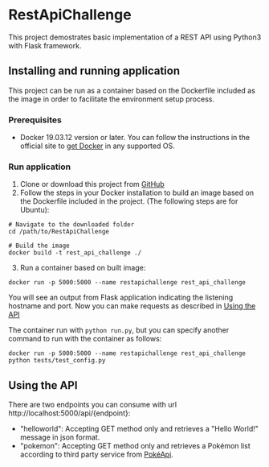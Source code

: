 # RestApiChallenge

This project demostrates basic implementation of a REST API using Python3 with Flask framework.

## Installing and running application

This project can be run as a container based on the Dockerfile included as the image in order to facilitate the environment setup process.

### Prerequisites

- Docker 19.03.12 version or later. You can follow the instructions in the official site to [get Docker](https://docs.docker.com/get-docker/) in any supported OS. 

### Run application

1. Clone or download this project from [GitHub](https://github.com/LuisPaulinDroid/RestApiChallenge)
2. Follow the steps in your Docker installation to build an image based on the Dockerfile included in the project. (The following steps are for Ubuntu):
  ```
  # Navigate to the downloaded folder
  cd /path/to/RestApiChallenge
  
  # Build the image 
  docker build -t rest_api_challenge ./
  ```
3. Run a container based on built image:
  ```
  docker run -p 5000:5000 --name restapichallenge rest_api_challenge
  ```
  You will see an output from Flask application indicating the listening hostname and port. Now you can make requests as described in [Using the API](##-Using-the-API)
  
  The container run with `python run.py`, but you can specify another command to run with the container as follows:
  
  ```
  docker run -p 5000:5000 --name restapichallenge rest_api_challenge python tests/test_config.py
  ```

## Using the API

There are two endpoints you can consume with url http://localhost:5000/api/{endpoint}:

  - "helloworld": Accepting GET method only and retrieves a "Hello World!" message in json format.
  - "pokemon": Accepting GET method only and retrieves a Pokémon list according to third party service from [PokéApi](https://pokeapi.co/).
